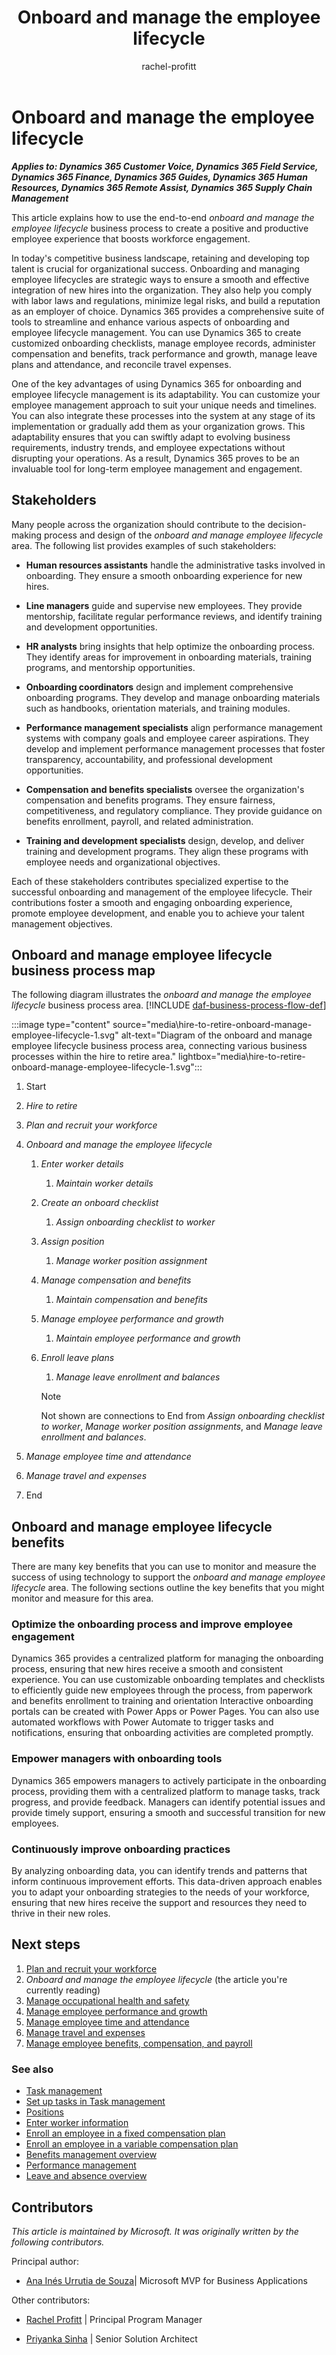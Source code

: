 ﻿---
title: Onboard and manage the employee lifecycle
description: Discover how the Onboard and manage the employee lifecycle business process can help you optimize onboarding new employees, manage employee records and performance, and foster a positive and productive work environment.
author: rachel-profitt
ms.author: raprofit
ms.topic: conceptual
ms.date: 03/20/2024
ai-usage: ai-assisted
---

# Onboard and manage the employee lifecycle

***Applies to: Dynamics 365 Customer Voice, Dynamics 365 Field Service, Dynamics 365 Finance, Dynamics 365 Guides, Dynamics 365 Human Resources, Dynamics 365 Remote Assist, Dynamics 365 Supply Chain Management***

This article explains how to use the end-to-end *onboard and manage the employee lifecycle* business process to create a positive and productive employee experience that boosts workforce engagement.

In today's competitive business landscape, retaining and developing top talent is crucial for organizational success. Onboarding and managing employee lifecycles are strategic ways to ensure a smooth and effective integration of new hires into the organization. They also help you comply with labor laws and regulations, minimize legal risks, and build a reputation as an employer of choice. Dynamics 365 provides a comprehensive suite of tools to streamline and enhance various aspects of onboarding and employee lifecycle management. You can use Dynamics 365 to create customized onboarding checklists, manage employee records, administer compensation and benefits, track performance and growth, manage leave plans and attendance, and reconcile travel expenses.

One of the key advantages of using Dynamics 365 for onboarding and employee lifecycle management is its adaptability. You can customize your employee management approach to suit your unique needs and timelines. You can also integrate these processes into the system at any stage of its implementation or gradually add them as your organization grows. This adaptability ensures that you can swiftly adapt to evolving business requirements, industry trends, and employee expectations without disrupting your operations. As a result, Dynamics 365 proves to be an invaluable tool for long-term employee management and engagement.

## Stakeholders

Many people across the organization should contribute to the decision-making process and design of the *onboard and manage employee lifecycle* area. The following list provides examples of such stakeholders:

- **Human resources assistants** handle the administrative tasks involved in onboarding. They ensure a smooth onboarding experience for new hires.

- **Line managers** guide and supervise new employees. They provide mentorship, facilitate regular performance reviews, and identify training and development opportunities.

- **HR analysts** bring insights that help optimize the onboarding process. They identify areas for improvement in onboarding materials, training programs, and mentorship opportunities.

- **Onboarding coordinators** design and implement comprehensive onboarding programs. They develop and manage onboarding materials such as handbooks, orientation materials, and training modules.

- **Performance management specialists** align performance management systems with company goals and employee career aspirations. They develop and implement performance management processes that foster transparency, accountability, and professional development opportunities.

- **Compensation and benefits specialists** oversee the organization's compensation and benefits programs. They ensure fairness, competitiveness, and regulatory compliance. They provide guidance on benefits enrollment, payroll, and related administration.

- **Training and development specialists** design, develop, and deliver training and development programs. They align these programs with employee needs and organizational objectives.

Each of these stakeholders contributes specialized expertise to the successful onboarding and management of the employee lifecycle. Their contributions foster a smooth and engaging onboarding experience, promote employee development, and enable you to achieve your talent management objectives.

## Onboard and manage employee lifecycle business process map

The following diagram illustrates the *onboard and manage the employee lifecycle* business process area. [!INCLUDE [daf-business-process-flow-def](~/../shared-content/shared/guidance-includes/daf-business-process-flow-def.md)]

:::image type="content" source="media\hire-to-retire-onboard-manage-employee-lifecycle-1.svg" alt-text="Diagram of the onboard and manage employee lifecycle business process area, connecting various business processes within the hire to retire area." lightbox="media\hire-to-retire-onboard-manage-employee-lifecycle-1.svg":::

1. Start
2. *Hire to retire*
3. *Plan and recruit your workforce*
4. *Onboard and manage the employee lifecycle*
    1. *Enter worker details*
        1. *Maintain worker details*
    2. *Create an onboard checklist*
        1. *Assign onboarding checklist to worker*
    3. *Assign position*
        1. *Manage worker position assignment*
    4. *Manage compensation and benefits*
        1. *Maintain compensation and benefits*
    5. *Manage employee performance and growth*
        1. *Maintain employee performance and growth*
    6. *Enroll leave plans*
        1. *Manage leave enrollment and balances*

        > [!NOTE]
        > Not shown are connections to End from *Assign onboarding checklist to worker*, *Manage worker position assignments*, and *Manage leave enrollment and balances*.

5. *Manage employee time and attendance*
6. *Manage travel and expenses*
7. End

## Onboard and manage employee lifecycle benefits

There are many key benefits that you can use to monitor and measure the success of using technology to support the *onboard and manage employee lifecycle* area. The following sections outline the key benefits that you might monitor and measure for this area.

### Optimize the onboarding process and improve employee engagement

Dynamics 365 provides a centralized platform for managing the onboarding process, ensuring that new hires receive a smooth and consistent experience. You can use customizable onboarding templates and checklists to efficiently guide new employees through the process, from paperwork and benefits enrollment to training and orientation Interactive onboarding portals can be created with Power Apps or Power Pages. You can also use automated workflows with Power Automate to trigger tasks and notifications, ensuring that onboarding activities are completed promptly.

### Empower managers with onboarding tools

Dynamics 365 empowers managers to actively participate in the onboarding process, providing them with a centralized platform to manage tasks, track progress, and provide feedback. Managers can identify potential issues and provide timely support, ensuring a smooth and successful transition for new employees.

### Continuously improve onboarding practices

By analyzing onboarding data, you can identify trends and patterns that inform continuous improvement efforts. This data-driven approach enables you to adapt your onboarding strategies to the needs of your workforce, ensuring that new hires receive the support and resources they need to thrive in their new roles.

## Next steps

1. [Plan and recruit your workforce](hire-to-retire-plan-recruit-workforce-overview.md)
1. *Onboard and manage the employee lifecycle* (the article you're currently reading)
1. [Manage occupational health and safety](hire-to-retire-manage-occupational-health-safety.md)
1. [Manage employee performance and growth](hire-to-retire-manage-employee-performance-growth.md)
1. [Manage employee time and attendance](hire-to-retire-manage-employee-time-attendance-overview.md)
1. [Manage travel and expenses](hire-to-retire-manage-travel-expenses.md)
1. [Manage employee benefits, compensation, and payroll](hire-to-retire-manage-employee-benefits-payroll.md)

### See also

- [Task management](/dynamics365/human-resources/hr-task-mgmt)
- [Set up tasks in Task management](/dynamics365/human-resources/hr-task-update)
- [Positions](/dynamics365/human-resources/hr-personnel-positions)
- [Enter worker information](/dynamics365/human-resources/hr-personnel-enter-worker-information)
- [Enroll an employee in a fixed compensation plan](/dynamics365/human-resources/hr-compensation-enroll-employees-fixed)
- [Enroll an employee in a variable compensation plan](/dynamics365/human-resources/hr-compensation-enroll-employees-variable)
- [Benefits management overview](/dynamics365/human-resources/hr-benefits-management-overview)
- [Performance management](/dynamics365/human-resources/hr-develop-performance-management-overview)
- [Leave and absence overview](/dynamics365/human-resources/hr-leave-and-absence-overview)

<!-- ## Tags

*Industries:* Agriculture (01-09), Mining (10-14), Construction (15-17), Manufacturing (20-39), Transportation and Public Utilities (40-49), Wholesale Trade (50-51), Retail Trade (52-59), Finance, Insurance, Real Estate (60-67), Services (70-89), Public Administration (91-99)

*Stakeholders:* Accounts payable, Administrative, Audit, Finance, Human Resources, IT, Operations

*Products:* Dynamics 365 Customer Voice, Dynamics 365 Field Service, Dynamics 365 Finance, Dynamics 365 Guides, Dynamics 365 Human Resources, Dynamics 365 Remote Assist, Dynamics 365 Supply Chain Management -->

## Contributors

*This article is maintained by Microsoft. It was originally written by the following contributors.*

Principal author:

- [Ana Inés Urrutia de Souza](https://www.linkedin.com/in/anainesurrutia/)\| Microsoft MVP for Business Applications

Other contributors:

- [Rachel Profitt](https://www.linkedin.com/in/rachelprofitt/) \| Principal Program Manager

- [Priyanka Sinha](https://www.linkedin.com/in/priyanka-sinha-726b1314/) \| Senior Solution Architect
